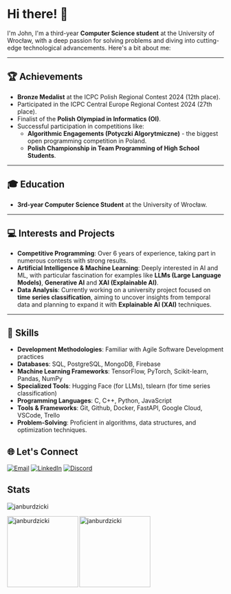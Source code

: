 # Hi there! 👋

I'm John, I'm a third-year **Computer Science student** at the University of Wrocław, with a deep passion for solving problems and diving into cutting-edge technological advancements. Here's a bit about me:

---

## 🏆 Achievements

* **Bronze Medalist** at the ICPC Polish Regional Contest 2024 (12th place).
* Participated in the ICPC Central Europe Regional Contest 2024 (27th place).
* Finalist of the **Polish Olympiad in Informatics (OI)**.
* Successful participation in competitions like:
	* **Algorithmic Engagements (Potyczki Algorytmiczne)** - the biggest open programming competition in Poland.
	* **Polish Championship in Team Programming of High School Students**.

---

## 🎓 Education

* **3rd-year Computer Science Student** at the University of Wrocław.

---

## 💻 Interests and Projects

* **Competitive Programming**: Over 6 years of experience, taking part in numerous contests with strong results.
* **Artificial Intelligence & Machine Learning**: Deeply interested in AI and ML, with particular fascination for examples like **LLMs (Large Language Models)**, **Generative AI** and **XAI (Explainable AI)**.
* **Data Analysis**: Currently working on a university project focused on **time series classification**, aiming to uncover insights from temporal data and planning to expand it with **Explainable AI (XAI)** techniques.

---


## 🔧 Skills

- **Development Methodologies**: Familiar with Agile Software Development practices
- **Databases**: SQL, PostgreSQL, MongoDB, Firebase
- **Machine Learning Frameworks**: TensorFlow, PyTorch, Scikit-learn, Pandas, NumPy
- **Specialized Tools**: Hugging Face (for LLMs), tslearn (for time series classification)
- **Programming Languages**: C, C++, Python, JavaScript
- **Tools & Frameworks**: Git, Github, Docker, FastAPI, Google Cloud, VSCode, Trello
- **Problem-Solving**: Proficient in algorithms, data structures, and optimization techniques.


## 🌐 Let's Connect

[![Email](https://img.shields.io/badge/Email-janburdzicki@gmail.com-blue?style=flat&logo=gmail)](mailto:janburdzicki@gmail.com)
[![LinkedIn](https://img.shields.io/badge/LinkedIn-Jan_Burdzicki-blue?style=flat&logo=linkedin)](https://www.linkedin.com/in/jan-burdzicki)
[![Discord](https://img.shields.io/badge/Discord-math__mate-blue?style=flat&logo=discord)](https://discord.com/users/703297176364777564)

<!-- <p align="center">
	<a href="https://github.com/ryo-ma/github-profile-trophy">
		<img src="https://github-profile-trophy.vercel.app/?username=janburdzicki&row=1&margin-w=15&no-bg=true&no-frame=true&title=Joined2020,Commits,Repositories,Followers,Stars,Issues&theme=dracula" alt="janburdzicki">
	</a>
</p> -->

<!-- <h2>Competitive Programming</h2>
<p>
	I have been learning CP for almost 3 years. At that time, I took part in many competitions with good results, e.g. the final of the Polish Olympiad in Informatics, Algorithmic Engagements (the biggest open programming competition in Poland) and Polish Championship in Team Programming of High School Students.
</p> -->

<!-- <h2>Languages and Tools</h2>

<h4>IDEs/Editors</h4>
<p>
	<img src="https://img.shields.io/badge/Visual%20Studio%20Code-0078d7.svg?style=for-the-badge&logo=visual-studio-code&logoColor=white" alt="Visual Studio Code">
	<img src="https://img.shields.io/badge/VIM-%2311AB00.svg?style=for-the-badge&logo=vim&logoColor=white" alt="Vim">
</p>

<h4>Langueages</h4>
<p>
	<img src="https://img.shields.io/badge/c++-%2300599C.svg?style=for-the-badge&logo=c%2B%2B&logoColor=white" alt="C++">
	<img src="https://img.shields.io/badge/latex-%23008080.svg?style=for-the-badge&logo=latex&logoColor=white" alt="LaTeX">
	<img src="https://img.shields.io/badge/markdown-%23000000.svg?style=for-the-badge&logo=markdown&logoColor=white" alt="Markdown">
	<img src="https://img.shields.io/badge/html5-%23E34F26.svg?style=for-the-badge&logo=html5&logoColor=white" alt="HTML 5">
	<img src="https://img.shields.io/badge/css3-%231572B6.svg?style=for-the-badge&logo=css3&logoColor=white" alt="CSS 3">
	<img src="https://img.shields.io/badge/-JavaScript-F0DB4F?style=for-the-badge&logo=JavaScript&logoColor=white" alt="JavaScript">
	<img src="https://img.shields.io/badge/python-3670A0?style=for-the-badge&logo=python&logoColor=ffdd54" alt="Python">
</p> -->

<!-- <h4>Design</h4>
<p>
	<img src="https://img.shields.io/badge/Gimp-657D8B?style=for-the-badge&logo=gimp&logoColor=FFFFFF" alt="Gimp Gnu Image Manipulation Program">
	<img src="https://img.shields.io/badge/Inkscape-e0e0e0?style=for-the-badge&logo=inkscape&logoColor=080A13" alt="Inkscape">
</p> -->

<!-- <h4>Operating Systems</h4>
<p>
	<img src="https://img.shields.io/badge/Linux-FCC624?style=for-the-badge&logo=linux&logoColor=black" alt="Linux">
	<img src="https://img.shields.io/badge/Arch%20Linux-1793D1?logo=arch-linux&logoColor=fff&style=for-the-badge" alt="Arch">
	<img src="https://img.shields.io/badge/Ubuntu-E95420?style=for-the-badge&logo=ubuntu&logoColor=white" alt="Ubuntu">
</p> -->

<!-- <h4>Social</h4>
<p>
	<img src="https://img.shields.io/badge/%3CServer%3E-%237289DA.svg?style=for-the-badge&logo=discord&logoColor=white" alt="Discord">
	<img src="https://img.shields.io/badge/Gmail-D14836?style=for-the-badge&logo=gmail&logoColor=white" alt="Gmail">
	<img src="https://img.shields.io/badge/Codeforces-445f9d?style=for-the-badge&logo=Codeforces&logoColor=white" alt="Codeforces">
</p> -->

<!-- <h4>Version Control</h4>
<p>
	<img src="https://img.shields.io/badge/git-%23F05033.svg?style=for-the-badge&logo=git&logoColor=white" alt="Git">
	<img src="https://img.shields.io/badge/github-%23121011.svg?style=for-the-badge&logo=github&logoColor=white" alt="GitHub">
</p> -->

<!-- <h4>Browsers & Search Engines</h4>
<p>
	<img src="https://img.shields.io/badge/Google%20Chrome-4285F4?style=for-the-badge&logo=GoogleChrome&logoColor=white" alt="Google Chrome">
	<img src="https://img.shields.io/badge/Firefox-FF7139?style=for-the-badge&logo=Firefox-Browser&logoColor=white" alt="Firefox">
	<img src="https://img.shields.io/badge/google-4285F4?style=for-the-badge&logo=google&logoColor=white" alt="Google">
</p>

<h4>Office</h4>
<p>
	<img src="https://img.shields.io/badge/LibreOffice-%2318A303?style=for-the-badge&logo=LibreOffice&logoColor=white" alt="LibreOffice">
</p> -->


<h2>Stats</h2>
<p>
	<img src="https://komarev.com/ghpvc/?username=janburdzicki&label=Profile+views&color=291B3E&style=flat" alt="janburdzicki">
</p>

<!-- inne fajne theme do statystyk: synthwave, prussian, vue-dark, algolia, slateorange -->
<p>
	<img height="165" align="left" src="https://github-readme-stats.vercel.app/api/top-langs?username=janburdzicki&show_icons=true&locale=en&hide_border=true&border_radius=25&card_width=490&theme=jolly" alt="janburdzicki">
</p>

<p>
	<img height="165" align="center" src="https://github-readme-stats.vercel.app/api?username=janburdzicki&show_icons=true&locale=en&hide_border=true&border_radius=25&count_private=true&include_all_commits=true&theme=jolly" alt="janburdzicki">
</p>

<!--
<h2 align="left">Discord</h2>
<p align="left">
	<a href="https://discord.com/users/703297176364777564" target="_blank" rel="noreferrer">
		<img src="https://lanyard.cnrad.dev/api/703297176364777564" alt="Discord Presence">
	</a>
<p> -->